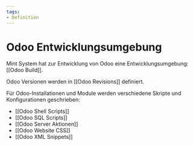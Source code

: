 ```yaml
---
tags:
- Definition
---
```

# Odoo Entwicklungsumgebung

Mint System hat zur Entwicklung von Odoo eine Entwicklungsumgebung: [[Odoo Build]].

Odoo Versionen werden in [[Odoo Revisions]] definiert.

Für Odoo-Installationen und Module werden verschiedene Skripte und Konfigurationen geschrieben:

* [[Odoo Shell Scripts]]
* [[Odoo SQL Scripts]]
* [[Odoo Server Aktionen]]
* [[Odoo Website CSS]]
* [[Odoo XML Snippets]]